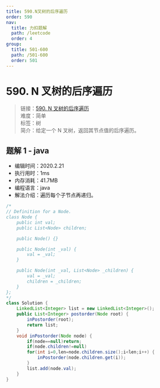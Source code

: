 ```yaml
---
title: 590.N叉树的后序遍历
order: 590
nav:
  title: 力扣题解
  path: /leetcode
  order: 4
group:
  title: 501-600
  path: /501-600
  order: 501
---
```


# 590. N 叉树的后序遍历

> 链接：[590. N 叉树的后序遍历](https://leetcode-cn.com/problems/n-ary-tree-postorder-traversal/)  
> 难度：简单  
> 标签：树  
> 简介：给定一个 N 叉树，返回其节点值的后序遍历。

## 题解 1 - java

- 编辑时间：2020.2.21
- 执行用时：1ms
- 内存消耗：41.7MB
- 编程语言：java
- 解法介绍：遍历每个子节点再递归。

```java
/*
// Definition for a Node.
class Node {
    public int val;
    public List<Node> children;

    public Node() {}

    public Node(int _val) {
        val = _val;
    }

    public Node(int _val, List<Node> _children) {
        val = _val;
        children = _children;
    }
};
*/
class Solution {
	LinkedList<Integer> list = new LinkedList<Integer>();
    public List<Integer> postorder(Node root) {
    	inPostorder(root);
        return list;
    }
    void inPostorder(Node node) {
    	if(node==null)return;
    	if(node.children!=null)
    	for(int i=0,len=node.children.size();i<len;i++) {
    		inPostorder(node.children.get(i));
    	}
		list.add(node.val);
    }
}
```
